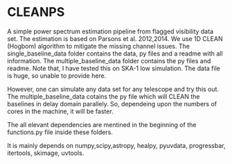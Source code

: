 # CLEANPS
A simple power spectrum estimation pipeline from flagged visibility data set. The estimation is based on Parsons et al. 2012,2014. 
We use 1D CLEAN (Hogbom) algorithm to mitigate the missing channel issues. 
The single_baseline_data folder contains the data,  py files and a readme with all information.
The multiple_baseline_data folder contains the py files and readme. Note that, I have tested this on SKA-1 low simulation. The data file is huge, so unable to 
provide here.

However, one can simulate any data set for any telescope and try this out. The multiple_baseline_data cotains the py file which will CLEAN the baselines in delay domain parallely. So, dependeing upon the numbers of cores in the machine, it will be faster. 

The all elevant dependencies are mentined in the beginning of the functions.py file inside these folders. 

It is mainly depends on numpy,scipy,astropy, healpy, pyuvdata, progressbar, itertools, skimage, uvtools. 
